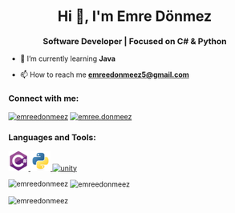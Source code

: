 <h1 align="center">Hi 👋, I'm Emre Dönmez</h1>
<h3 align="center">Software Developer | Focused on C# & Python</h3>

- 🌱 I’m currently learning **Java**

- 📫 How to reach me **emreedonmeez5@gmail.com**

<h3 align="left">Connect with me:</h3>
<p align="left">
<a href="https://linkedin.com/in/emreedonmeez" target="blank"><img align="center" src="https://raw.githubusercontent.com/rahuldkjain/github-profile-readme-generator/master/src/images/icons/Social/linked-in-alt.svg" alt="emreedonmeez" height="30" width="40" /></a>
<a href="https://instagram.com/emree.donmeez" target="blank"><img align="center" src="https://raw.githubusercontent.com/rahuldkjain/github-profile-readme-generator/master/src/images/icons/Social/instagram.svg" alt="emree.donmeez" height="30" width="40" /></a>
</p>

<h3 align="left">Languages and Tools:</h3>
<p align="left"> <a href="https://www.w3schools.com/cs/" target="_blank" rel="noreferrer"> <img src="https://raw.githubusercontent.com/devicons/devicon/master/icons/csharp/csharp-original.svg" alt="csharp" width="40" height="40"/> </a> <a href="https://www.python.org" target="_blank" rel="noreferrer"> <img src="https://raw.githubusercontent.com/devicons/devicon/master/icons/python/python-original.svg" alt="python" width="40" height="40"/> </a> <a href="https://unity.com/" target="_blank" rel="noreferrer"> <img src="https://www.vectorlogo.zone/logos/unity3d/unity3d-icon.svg" alt="unity" width="40" height="40"/> </a> </p>

<p><img align="left" src="https://github-readme-stats.vercel.app/api/top-langs?username=emreedonmeez&show_icons=true&locale=en&layout=compact" alt="emreedonmeez" /></p>

<p>&nbsp;<img align="center" src="https://github-readme-stats.vercel.app/api?username=emreedonmeez&show_icons=true&locale=en" alt="emreedonmeez" /></p>

<p><img align="center" src="https://github-readme-streak-stats.herokuapp.com/?user=emreedonmeez&" alt="emreedonmeez" /></p>
